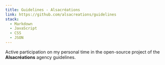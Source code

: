 ```yaml
---
title: Guidelines - Alsacréations
link: https://github.com/alsacreations/guidelines
stack:
  - Markdown
  - JavaScript
  - CSS
  - JSON
---
```


Active participation on my personal time in the open-source project of the **Alsacréations** agency guidelines.
